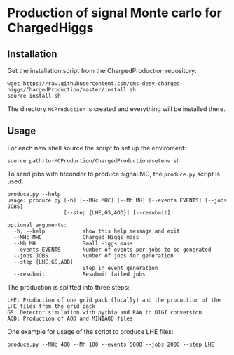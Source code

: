 # Production of signal Monte carlo for ChargedHiggs

## Installation
Get the installation script from the CharpedProduction repository:

```
wget https://raw.githubusercontent.com/cms-desy-charged-higgs/ChargedProduction/master/install.sh
source install.sh
```

The directory `MCProduction` is created and everything will be installed there.

## Usage

For each new shell source the script to set up the enviroment:

```
source path-to-MCProduction/ChargedProduction/setenv.sh
```

To send jobs with htcondor to produce signal MC, the `produce.py`  script is used. 
```
produce.py --help
usage: produce.py [-h] [--MHc MHC] [--Mh MH] [--events EVENTS] [--jobs JOBS]
                  [--step {LHE,GS,AOD}] [--resubmit]

optional arguments:
  -h, --help            show this help message and exit
  --MHc MHC             Charged Higgs mass
  --Mh MH               Small Higgs mass
  --events EVENTS       Number of events per jobs to be generated
  --jobs JOBS           Number of jobs for generation
  --step {LHE,GS,AOD}
                        Step in event generation
  --resubmit            Resubmit failed jobs
```

The production is splitted into three steps:

```
LHE: Production of one grid pack (locally) and the production of the LHE files from the grid pack
GS: Detector simulation with pythia and RAW to DIGI conversion
AOD: Production of AOD and MINIAOD files
```

One example for usage of the script to produce LHE files:

```
produce.py --MHc 400 --Mh 100 --events 5000 --jobs 2000 --step LHE
```
